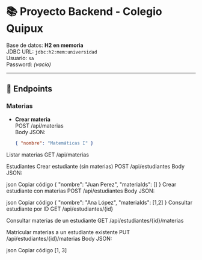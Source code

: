 # 📚 Proyecto Backend - Colegio Quipux

Base de datos: **H2 en memoria**  
JDBC URL: `jdbc:h2:mem:universidad`  
Usuario: `sa`  
Password: *(vacío)*

---

## 🚀 Endpoints

### Materias

- **Crear materia**  
  POST /api/materias  
  Body JSON:  
  ```json
  { "nombre": "Matemáticas I" }
Listar materias
GET /api/materias

Estudiantes
Crear estudiante (sin materias)
POST /api/estudiantes
Body JSON:

json
Copiar código
{ "nombre": "Juan Perez", "materiaIds": [] }
Crear estudiante con materias
POST /api/estudiantes
Body JSON:

json
Copiar código
{ "nombre": "Ana López", "materiaIds": [1,2] }
Consultar estudiante por ID
GET /api/estudiantes/{id}

Consultar materias de un estudiante
GET /api/estudiantes/{id}/materias

Matricular materias a un estudiante existente
PUT /api/estudiantes/{id}/materias
Body JSON:

json
Copiar código
[1, 3]
